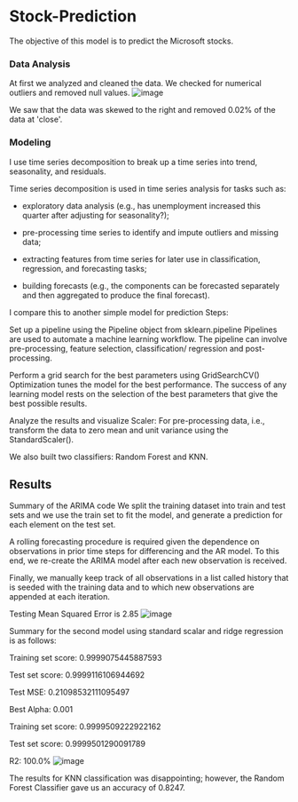 # Stock-Prediction

The objective of this model is to predict the Microsoft stocks. 

### Data Analysis

At first we analyzed and cleaned the data. We checked for numerical outliers and removed null values.
![image](https://user-images.githubusercontent.com/36009738/200073439-c36643f8-46d1-4bb6-8830-39b70ee9e964.png)

We saw that the data was skewed to the right and removed 0.02% of the data at 'close'.

### Modeling

I use time series decomposition to break up a time series into trend, seasonality, and residuals.

Time series decomposition is used in time series analysis for tasks such as:

- exploratory data analysis (e.g., has unemployment increased this quarter after adjusting for seasonality?);

- pre-processing time series to identify and impute outliers and missing data;

- extracting features from time series for later use in classification, regression, and forecasting tasks;

- building forecasts (e.g., the components can be forecasted separately and then aggregated to produce the final forecast).

I compare this to another simple model for prediction
Steps:

Set up a pipeline using the Pipeline object from sklearn.pipeline
Pipelines are used to automate a machine learning workflow. The pipeline can involve pre-processing, feature selection, classification/ regression and post-processing.

Perform a grid search for the best parameters using GridSearchCV()
Optimization tunes the model for the best performance. The success of any learning model rests on the selection of the best parameters that give the best possible results.

Analyze the results and visualize
Scaler: For pre-processing data, i.e., transform the data to zero mean and unit variance using the StandardScaler().

We also built two classifiers: Random Forest and KNN.


## Results

Summary of the ARIMA code We split the training dataset into train and test sets and we use the train set to fit the model, and generate a prediction for each element on the test set.

A rolling forecasting procedure is required given the dependence on observations in prior time steps for differencing and the AR model. To this end, we re-create the ARIMA model after each new observation is received.

Finally, we manually keep track of all observations in a list called history that is seeded with the training data and to which new observations are appended at each iteration.

Testing Mean Squared Error is 2.85
![image](https://user-images.githubusercontent.com/36009738/200073121-b57bed97-9952-4cc2-b2fb-63a9d3f1dc90.png)


Summary for the second model using standard scalar and ridge regression is as follows:

Training set score: 0.9999075445887593

Test set score: 0.9999116106944692

Test MSE: 0.21098532111095497

Best Alpha: 0.001

Training set score: 0.9999509222922162

Test set score: 0.9999501290091789

R2: 100.0%
![image](https://user-images.githubusercontent.com/36009738/200073025-698acdda-88c4-433e-9f9e-85144f2e2948.png)


The results for KNN classification was disappointing; however, the Random Forest Classifier gave us an accuracy of 0.8247.


